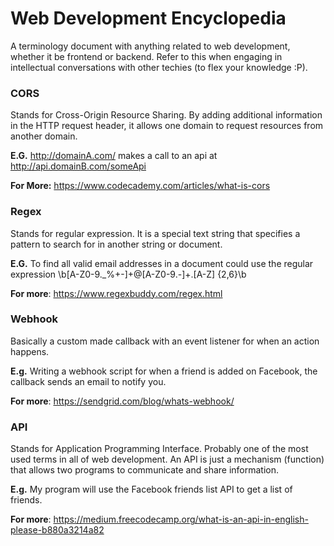 # Web Development Encyclopedia
A terminology document with anything related to web development, whether it be frontend or backend. Refer to this when engaging in intellectual conversations with other techies (to flex your knowledge :P).  

### CORS
Stands for Cross-Origin Resource Sharing. By adding additional information in the HTTP request header, it allows one domain to request resources from another domain.

**E.G.** http://domainA.com/ makes a call to an api at http://api.domainB.com/someApi

**For More:** https://www.codecademy.com/articles/what-is-cors

### Regex
Stands for regular expression. It is a special text string that specifies a pattern to search for in another string or document.

**E.G.** To find all valid email addresses in a document could use the regular expression \b[A-Z0-9._%+-]+@[A-Z0-9.-]+\.[A-Z]
{2,6}\b

**For more**: https://www.regexbuddy.com/regex.html

### Webhook
Basically a custom made callback with an event listener for when an action happens.

**E.g.** Writing a webhook script for when a friend is added on Facebook, the callback sends an email to notify you.

**For more**: https://sendgrid.com/blog/whats-webhook/

### API
Stands for Application Programming Interface. Probably one of the most used terms in all of web development. An API is just a mechanism (function) that allows two programs to communicate and share information.

**E.g.** My program will use the Facebook friends list API to get a list of friends.

**For more**: https://medium.freecodecamp.org/what-is-an-api-in-english-please-b880a3214a82

